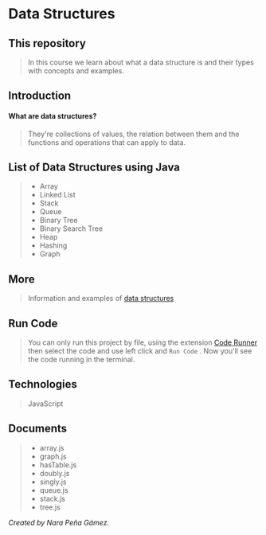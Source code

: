 # Data Structures

## This repository
> In this course we learn about what a data structure is and their types with concepts and examples.

## Introduction
#### What are data structures?
> They're collections of values, the relation between them and the functions and operations that can apply to data. 

## List of Data Structures using Java
> - Array
> - Linked List
> - Stack 
> - Queue
> - Binary Tree
> - Binary Search Tree
> - Heap
> - Hashing 
> - Graph

## More
> Information and examples of [data structures](https://www.mygreatlearning.com/blog/data-structures-using-java/)

## Run Code
> You can only run this project by file, using the extension [Code Runner](https://marketplace.visualstudio.com/items?itemName=formulahendry.code-runner) then select the code and use left click and `Run Code` . Now you'll see the code running in the terminal.

## Technologies
> JavaScript

## Documents
> - array.js
> - graph.js
> - hasTable.js
> - doubly.js
> - singly.js
> - queue.js
> - stack.js
> - tree.js

_Created by Nara Peña Gámez._
